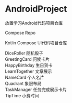 # AndroidProject
放置学习Android代码项目仓库


Compose Repo

Kotlin Compose UI代码项目仓库


DiceRoller 随机骰子  
GreetingCard 问候卡片  
HappyBirthday 生日贺卡  
LearnTogether 文章展示  
NameCard 个人名片  
Quadrant 象限布局  
TaskManager 任务完成展示卡片  
TipTime 小费时间  
